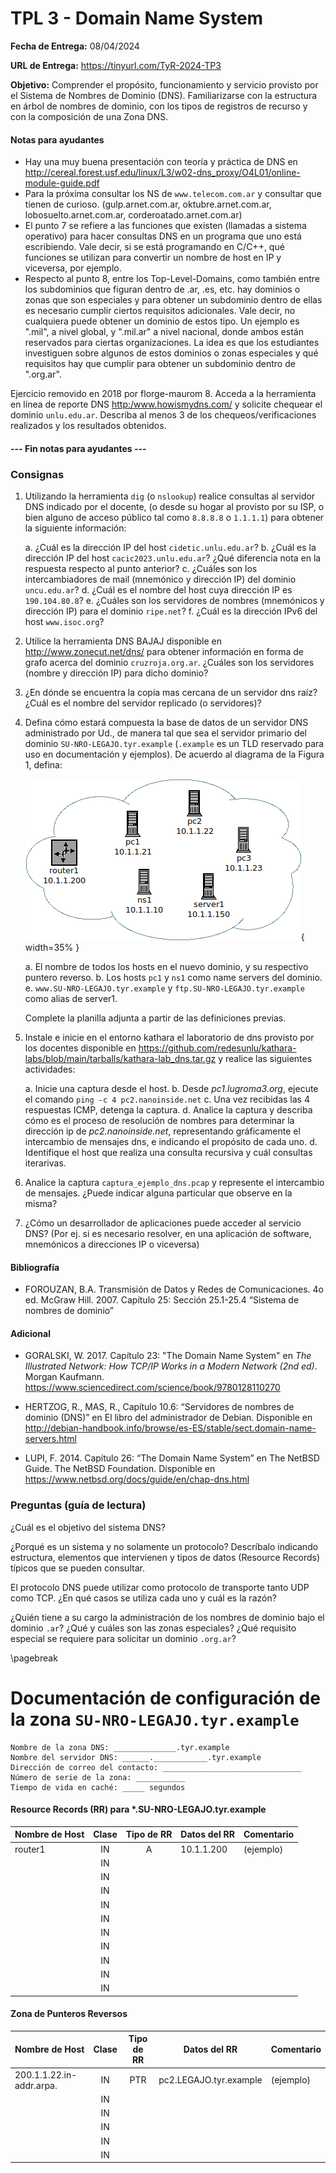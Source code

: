 TPL 3 - Domain Name System
==========================

**Fecha de Entrega:** 08/04/2024

**URL de Entrega:** <https://tinyurl.com/TyR-2024-TP3>

**Objetivo:** Comprender el propósito, funcionamiento y servicio provisto por el Sistema de Nombres de Dominio (DNS). Familiarizarse con la estructura en árbol de nombres de dominio, con los tipos de registros de recurso y con la composición de una Zona DNS.


#### Notas para ayudantes

* Hay una muy buena presentación con teoría y práctica de DNS en
  <http://cereal.forest.usf.edu/linux/L3/w02-dns_proxy/O4L01/online-module-guide.pdf>
* Para la próxima consultar los NS de `www.telecom.com.ar` y consultar que tienen de curioso.
  (gulp.arnet.com.ar, oktubre.arnet.com.ar, lobosuelto.arnet.com.ar, corderoatado.arnet.com.ar)
* El punto 7 se refiere a las funciones que existen (llamadas a sistema operativo)
  para hacer consultas DNS en un programa que uno está escribiendo. Vale decir,
  si se está programando en C/C++, qué funciones se utilizan para convertir un
  nombre de host en IP y viceversa, por ejemplo.
* Respecto al punto 8, entre los Top-Level-Domains, como también entre los
  subdominios que figuran dentro de .ar, .es, etc. hay dominios o zonas que son
  especiales y para obtener un subdominio dentro de ellas es necesario cumplir
  ciertos requisitos adicionales. Vale decir, no cualquiera puede obtener un
  dominio de estos tipo. Un ejemplo es ".mil", a nivel global, y ".mil.ar" a
  nivel nacional, donde ambos están reservados para ciertas organizaciones.
  La idea es que los estudiantes investiguen sobre algunos de estos dominios o
  zonas especiales y qué requisitos hay que cumplir para obtener un subdominio
  dentro de ".org.ar".

Ejercicio removido en 2018 por florge-maurom
8. Acceda a la herramienta en línea de reporte DNS <http:/www.howismydns.com/> y solicite chequear el dominio
`unlu.edu.ar`. Describa al menos 3 de los chequeos/verificaciones realizados y los resultados obtenidos.

#### --- Fin notas para ayudantes ---

### Consignas

1. Utilizando la herramienta `dig` (o `nslookup`) realice consultas al servidor DNS indicado por el docente, (o desde su hogar al provisto por su ISP, o bien alguno de acceso público tal como `8.8.8.8` o `1.1.1.1`) para obtener la siguiente información:

    a. ¿Cuál es la dirección IP del host `cidetic.unlu.edu.ar`?
    b. ¿Cuál es la dirección IP del host `cacic2023.unlu.edu.ar`? ¿Qué diferencia nota en la respuesta respecto al punto anterior?
    c. ¿Cuáles son los intercambiadores de mail (mnemónico y dirección IP) del dominio `uncu.edu.ar`?
    d. ¿Cuál es el nombre del host cuya dirección IP es `190.104.80.8`?
    e. ¿Cuáles son los servidores de nombres (mnemónicos y dirección IP) para el dominio `ripe.net`?
    f. ¿Cuál es la dirección IPv6 del host `www.isoc.org`?

2. Utilice la herramienta DNS BAJAJ disponible en <http://www.zonecut.net/dns/> para obtener información en forma de grafo acerca del dominio `cruzroja.org.ar`. ¿Cuáles son los servidores (nombre y dirección IP) para dicho dominio?

3. ¿En dónde se encuentra la copia mas cercana de un servidor dns raíz? ¿Cuál es el nombre del servidor replicado (o servidores)?

4. Defina cómo estará compuesta la base de datos de un servidor DNS administrado por Ud., de manera tal que sea el servidor primario del dominio `SU-NRO-LEGAJO.tyr.example` (`.example` es un TLD reservado para uso en documentación y ejemplos). De acuerdo al diagrama de la Figura 1, defina:

    ![Host en la red a definir en dns](images/Diagrama_ej_tp_dns.png){ width=35% }

    a. El nombre de todos los hosts en el nuevo dominio, y su respectivo puntero reverso.
    b. Los hosts `pc1` y `ns1` como name servers del dominio.
    e. `www.SU-NRO-LEGAJO.tyr.example` y `ftp.SU-NRO-LEGAJO.tyr.example` como alias de server1.

    Complete la planilla adjunta a partir de las definiciones previas.

5. Instale e inicie en el entorno kathara el laboratorio de dns provisto por los docentes disponible en <https://github.com/redesunlu/kathara-labs/blob/main/tarballs/kathara-lab_dns.tar.gz> y realice las siguientes actividades:

    a. Inicie una captura desde el host.
    b. Desde _pc1.lugroma3.org_, ejecute el comando `ping -c 4 pc2.nanoinside.net`
    c. Una vez recibidas las 4 respuestas ICMP, detenga la captura.
    d. Analice la captura y describa cómo es el proceso de resolución de nombres para determinar la dirección ip de _pc2.nanoinside.net_, representando gráficamente el intercambio de mensajes dns, e indicando el propósito de cada uno.
    d. Identifique el host que realiza una consulta recursiva y cuál consultas iterarivas.

6. Analice la captura `captura_ejemplo_dns.pcap` y represente el intercambio de mensajes. ¿Puede indicar alguna particular que observe en la misma?

7. ¿Cómo un desarrollador de aplicaciones puede acceder al servicio DNS? (Por ej. si es necesario resolver, en una aplicación de software, mnemónicos a direcciones IP o viceversa)


#### Bibliografía

* FOROUZAN, B.A. Transmisión de Datos y Redes de Comunicaciones. 4o ed. McGraw Hill. 2007. Capítulo 25: Sección 25.1-25.4 “Sistema de nombres de dominio”

#### Adicional
* GORALSKI, W. 2017. Capítulo 23: "The Domain Name System" en _The Illustrated Network: How TCP/IP Works in a Modern Network (2nd ed)_. Morgan Kaufmann.
  <https://www.sciencedirect.com/science/book/9780128110270>

* HERTZOG, R., MAS, R., Capítulo 10.6: “Servidores de nombres de dominio (DNS)” en El libro del administrador de Debian. Disponible en http://debian-handbook.info/browse/es-ES/stable/sect.domain-name-servers.html

*  LUPI, F. 2014. Capítulo 26: “The Domain Name System” en The NetBSD Guide. The NetBSD
Foundation. Disponible en https://www.netbsd.org/docs/guide/en/chap-dns.html

### Preguntas (guía de lectura)

¿Cuál es el objetivo del sistema DNS?

¿Porqué es un sistema y no solamente un protocolo? Descríbalo indicando estructura, elementos que intervienen y
tipos de datos (Resource Records) típicos que se pueden consultar.

El protocolo DNS puede utilizar como protocolo de transporte tanto UDP como TCP. ¿En qué casos se utiliza cada uno y cuál es la razón?

¿Quién tiene a su cargo la administración de los nombres de dominio bajo el dominio `.ar`? ¿Qué y cuáles son las zonas especiales? ¿Qué requisito especial se requiere para solicitar un dominio `.org.ar`?

\pagebreak

Documentación de configuración de la zona `SU-NRO-LEGAJO.tyr.example`
===============================================================

    Nombre de la zona DNS: ______________.tyr.example
    Nombre del servidor DNS: ______.____________.tyr.example
    Dirección de correo del contacto: _______________________________
    Número de serie de la zona: ___________
    Tiempo de vida en caché: _____ segundos


#### Resource Records (RR) para *.SU-NRO-LEGAJO.tyr.example

| Nombre de Host | Clase | Tipo de RR | Datos del RR     | Comentario |
| -------------- | :---: | :--------: | ---------------- | ---------- |
| router1        |  IN   |     A      | 10.1.1.200       | (ejemplo)  |
|                |  IN   |            |                  |            |
|                |  IN   |            |                  |            |
|                |  IN   |            |                  |            |
|                |  IN   |            |                  |            |
|                |  IN   |            |                  |            |
|                |  IN   |            |                  |            |
|                |  IN   |            |                  |            |
|                |  IN   |            |                  |            |
|                |  IN   |            |                  |            |
|                |  IN   |            |                  |            |

#### Zona de Punteros Reversos

| Nombre de Host            | Clase | Tipo de RR | Datos del RR         | Comentario |
| --------------------------| :---: | :--------: | -------------------- | ---------- |
| 200.1.1.22.in-addr.arpa.  |  IN   |    PTR     | pc2.LEGAJO.tyr.example | (ejemplo)  |
|                           |  IN   |            |                      |            |
|                           |  IN   |            |                      |            |
|                           |  IN   |            |                      |            |
|                           |  IN   |            |                      |            |
|                           |  IN   |            |                      |            |
